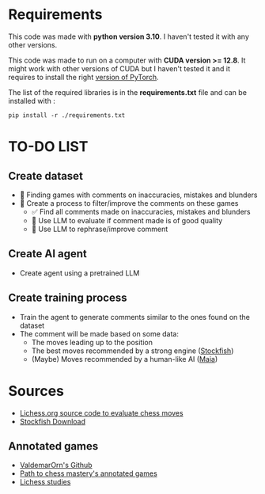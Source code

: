 # Requirements
This code was made with **python version 3.10**. I haven't tested it with any other versions.

This code was made to run on a computer with **CUDA version >= 12.8**.
It might work with other versions of CUDA but I haven't tested it and it requires to install the right [version of PyTorch](https://pytorch.org/get-started/locally/).

The list of the required libraries is in the **requirements.txt** file and can be installed with : 
```shell
pip install -r ./requirements.txt
```

# TO-DO LIST

## Create dataset

- 🔄 Finding games with comments on inaccuracies, mistakes and blunders
- 🔄 Create a process to filter/improve the comments on these games
  - ✅ Find all comments made on inaccuracies, mistakes and blunders
  - 🔄 Use LLM to evaluate if comment made is of good quality
  - 🔄 Use LLM to rephrase/improve comment

## Create AI agent

- Create agent using a pretrained LLM

## Create training process

- Train the agent to generate comments similar to the ones found on the dataset
- The comment will be made based on some data:
  - The moves leading up to the position
  - The best moves recommended by a strong engine ([Stockfish](https://stockfishchess.org/))
  - (Maybe) Moves recommended by a human-like AI ([Maia](https://www.maiachess.com/))

# Sources

- [Lichess.org source code to evaluate chess moves](https://github.com/lichess-org/lila/blob/cf9e10df24b767b3bc5ee3d88c45437ac722025d/modules/analyse/src/main/Advice.scala)
- [Stockfish Download](https://stockfishchess.org/download/)

## Annotated games

- [ValdemarOrn's Github](https://github.com/ValdemarOrn/Chess/blob/master/Annotated%20Games/)
- [Path to chess mastery's annotated games](https://www.pathtochessmastery.com/)
- [Lichess studies](https://lichess.org/study)